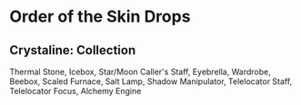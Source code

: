 # Order of the Skin Drops

## Crystaline: Collection
Thermal Stone, Icebox, Star/Moon Caller's Staff, Eyebrella, Wardrobe, Beebox, Scaled Furnace, Salt Lamp, Shadow Manipulator, Telelocator Staff, Telelocator Focus, Alchemy Engine
